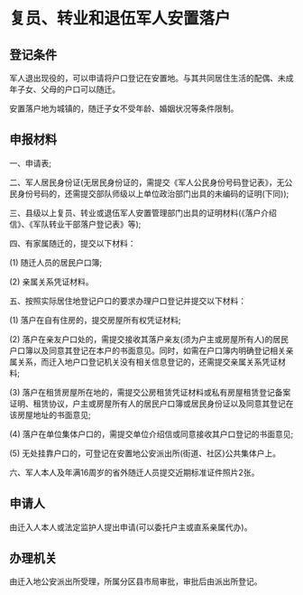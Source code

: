 # 复员、转业和退伍军人安置落户

## 登记条件

军人退出现役的，可以申请将户口登记在安置地。与其共同居住生活的配偶、未成年子女、父母的户口可以随迁。

安置落户地为城镇的，随迁子女不受年龄、婚姻状况等条件限制。

## 申报材料

一、申请表;

二、军人居民身份证(无居民身份证的，需提交《军人公民身份号码登记表》，无公民身份号码的，还需提交部队师级以上单位政治部门出具的未编码的证明(下同));

三、县级以上复员、转业或退伍军人安置管理部门出具的证明材料(《落户介绍信》、《军队转业干部落户登记表》等);

四、有家属随迁的，提交以下材料：

  (1) 随迁人员的居民户口簿;

  (2) 亲属关系凭证材料。

五、按照实际居住地登记户口的要求办理户口登记并提交以下材料：

  (1) 落户在自有住房的，提交房屋所有权凭证材料;

  (2) 落户在亲友户口处的，需提交接收其落户亲友(须为户主或房屋所有人)的居民户口簿以及同意其登记在本户的书面意见。同时，如需在户口簿内明确登记相关亲属关系，而迁入地户口登记机关没有相关信息登记的，还需提交亲属关系凭证材料;

  (3) 落户在租赁房屋所在地的，需提交公房租赁凭证材料或私有房屋租赁登记备案证明、租赁协议，户主或房屋所有人的居民户口簿或居民身份证以及同意其登记在该房屋地址的书面意见;

  (4) 落户在单位集体户口的，需提交单位介绍信或同意接收其户口登记的书面意见;

  (5) 无处挂靠户口的，可登记在安置地公安派出所(街道、社区)公共集体户上。

六、军人本人及年满16周岁的省外随迁人员提交近期标准证件照片2张。

## 申请人

由迁入人本人或法定监护人提出申请(可以委托户主或直系亲属代办)。

## 办理机关

由迁入地公安派出所受理，所属分区县市局审批，审批后由派出所登记。